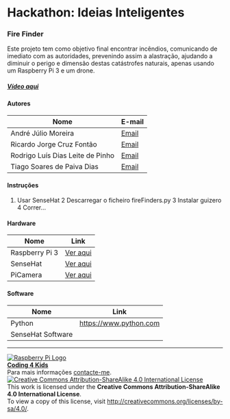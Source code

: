 # Hackathon: Ideias Inteligentes  

### Fire Finder

   Este projeto tem como objetivo final encontrar incêndios, comunicando de imediato com as autoridades, prevenindo assim a alastração, ajudando a diminuir o perigo e dimensão destas catástrofes naturais, apenas usando um Raspberry Pi 3 e um drone.
  
##### [Vídeo aqui](Demo/video.mp4?raw=true)  
  
#### Autores  

|Nome  |E-mail  |  
|---|---|    
|André Júlio Moreira  |[Email](mailto:andre.julio.moreira@hotmail.com)  |  
|Ricardo Jorge Cruz Fontão  |[Email](mailto:ricardo.fontao@gmail.com)  |  
|Rodrigo Luís Dias Leite de Pinho  |[Email](mailto:rodrigo.luis.pinho@gmail.com)  |  
|Tiago Soares de Paiva Dias  |[Email](mailto:tiago22dias@outlook.com)  |  

#### Instruções

1. Usar SenseHat
2 Descarregar o ficheiro fireFinders.py
3 Instalar guizero
4 Correr...

#### Hardware  

|Nome  |Link  |  
|---|---|    
|Raspberry Pi 3  |[Ver aqui](http://www.raspberrypi.org) |
|SenseHat |[Ver aqui](https://www.raspberrypi.org/products/sense-hat) |
|PiCamera |[Ver aqui](https://www.raspberrypi.org/products/camera-module-v2/) |
#### Software  

|Nome  |Link  |  
|---|---|    
|Python  |https://www.python.com |
|SenseHat Software|


***  
[![Raspberry Pi Logo](https://upload.wikimedia.org/wikipedia/en/thumb/c/cb/Raspberry_Pi_Logo.svg/50px-Raspberry_Pi_Logo.svg.png)](http://raspberrypi.org)   
[**Coding 4 Kids**](http://coding4kids.github.io/coding4kids/)  
Para mais informações [contacte-me](mailto:nunofilipesantos@gmail.com).  
[![Creative Commons Attribution-ShareAlike 4.0 International License](https://licensebuttons.net/l/by-sa/4.0/88x31.png)](http://creativecommons.org/licenses/by-sa/4.0/)  
This work is licensed under the **Creative Commons Attribution-ShareAlike 4.0 International License**.  
To view a copy of this license, visit http://creativecommons.org/licenses/by-sa/4.0/.  
